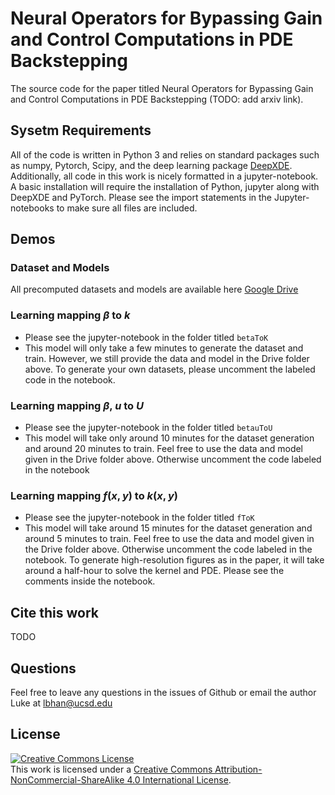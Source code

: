 # Neural Operators for Bypassing Gain and Control Computations in PDE Backstepping

The source code for the paper titled Neural Operators for Bypassing Gain and Control Computations in PDE Backstepping (TODO: add arxiv link).

## Sysetm Requirements
All of the code is written in Python 3 and relies on standard packages such as numpy, Pytorch, Scipy, and the 
deep learning package [DeepXDE](https://github.com/lululxvi/deepxde). Additionally, all code
in this work is nicely formatted in a jupyter-notebook. A basic installation
will require the installation of Python, jupyter along with DeepXDE and PyTorch. Please see the 
import statements in the Jupyter-notebooks to make sure all files are included. 

## Demos

### Dataset and Models
All precomputed datasets and models are available here [Google Drive](https://drive.google.com/drive/folders/151SIUPUdzbTIkRxjSfIt1YEv88AYkzhx?usp=sharing)

### Learning mapping $\beta$ to $k$
- Please see the jupyter-notebook in the folder titled `betaToK`
- This model will only take a few minutes to generate the dataset and train. However, we still provide the data and model in the Drive folder above. To generate your
own datasets, please uncomment the labeled code in the notebook.

### Learning mapping $\beta$, $u$ to $U$
- Please see the jupyter-notebook in the folder titled `betauToU`
- This model will take only around 10 minutes for the dataset generation and around 20 minutes to train. Feel free to use the data and model given in the Drive folder above. 
Otherwise uncomment the code labeled in the notebook

### Learning mapping $f(x, y)$ to $k(x, y)$
- Please see the jupyter-notebook in the folder titled `fToK`
- This model will take around 15 minutes for the dataset generation and around 5 minutes to train. Feel free to use the data and model given in the Drive folder above. 
Otherwise uncomment the code labeled in the notebook. To generate high-resolution figures as in the paper, it will take around a half-hour to solve the kernel and PDE. 
Please see the comments inside the notebook. 

## Cite this work
TODO

## Questions
Feel free to leave any questions in the issues of Github or email the author Luke at lbhan@ucsd.edu

## License

<a rel="license" href="http://creativecommons.org/licenses/by-nc-sa/4.0/"><img alt="Creative Commons License" style="border-width:0" src="https://i.creativecommons.org/l/by-nc-sa/4.0/88x31.png" /></a><br />This work is licensed under a <a rel="license" href="http://creativecommons.org/licenses/by-nc-sa/4.0/">Creative Commons Attribution-NonCommercial-ShareAlike 4.0 International License</a>.
